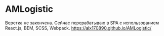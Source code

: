 # AMLogistic
Верстка не закончена. 
Сейчас перерабатываю в SPA с использованием React.js, BEM, SCSS, Webpack.
https://alx170890.github.io/AMLogistic/
